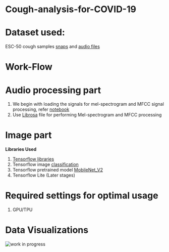 # Cough-analysis-for-COVID-19
# Dataset used:

ESC-50 cough samples [snaps](https://www.kaggle.com/kartikay99k/cough-detection) and [audio files](https://www.kaggle.com/mmoreaux/environmental-sound-classification-50)

# Work-Flow
# Audio processing part
1. We begin with loading the signals for mel-spectrogram and MFCC signal processing, refer [notebook](signal_processing.ipynb)
2. Use [Librosa](https://librosa.org/librosa/) file for performing Mel-spectrogram and MFCC processing

# Image part

**Libraries Used**
1. [Tensorflow libraries](https://tensorflow.org/)
2. Tensorflow image [classification](https://www.tensorflow.org/tutorials/images/classification)
3. Tensorflow pretrained model [MobileNet_V2](https://www.tensorflow.org/api_docs/python/tf/keras/applications/MobileNetV2)
4. Tensorflow Lite (Later stages)

# Required settings for optimal usage
1. GPU/TPU

# Data Visualizations
![work in progress](https://image.shutterstock.com/z/stock-vector-caution-work-in-progress-image-1473524501.jpg)
